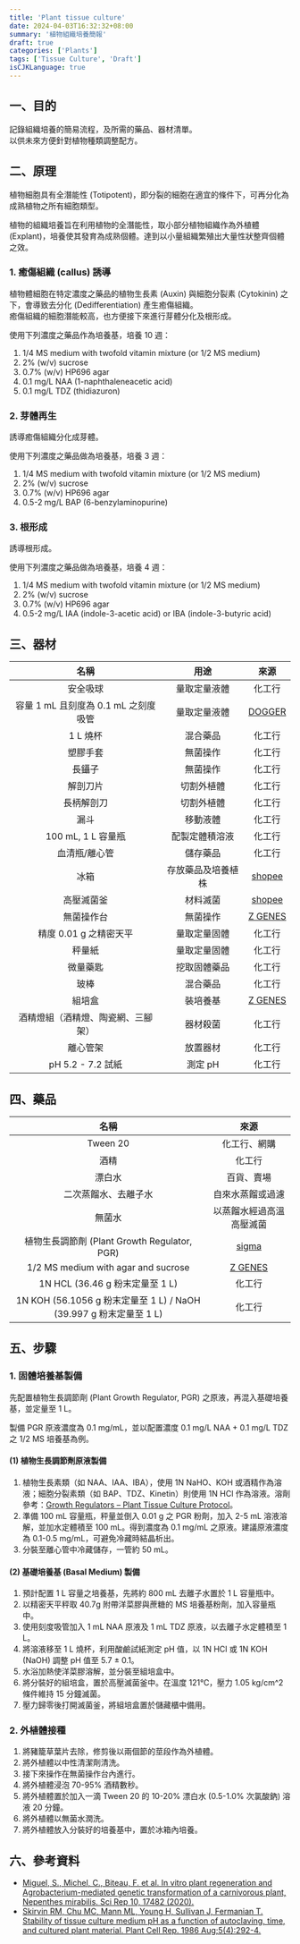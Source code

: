 ```yaml
---
title: 'Plant tissue culture'
date: 2024-04-03T16:32:32+08:00
summary: '植物組織培養簡報'
draft: true
categories: ['Plants']
tags: ['Tissue Culture', 'Draft']
isCJKLanguage: true
---
```


## 一、目的

記錄組織培養的簡易流程，及所需的藥品、器材清單。  
以供未來方便針對植物種類調整配方。  

## 二、原理

植物細胞具有全潛能性 (Totipotent)，即分裂的細胞在適宜的條件下，可再分化為成熟植物之所有細胞類型。  

植物的組織培養旨在利用植物的全潛能性，取小部分植物組織作為外植體 (Explant)，培養使其發育為成熟個體。達到以小量組織繁殖出大量性狀整齊個體之效。  

### 1. 癒傷組織 (callus) 誘導

植物體細胞在特定濃度之藥品的植物生長素 (Auxin) 與細胞分裂素 (Cytokinin) 之下，會導致去分化 (Dedifferentiation) 產生癒傷組織。  
癒傷組織的細胞潛能較高，也方便接下來進行芽體分化及根形成。  

使用下列濃度之藥品作為培養基，培養 10 週：

  1. 1/4 MS medium with twofold vitamin mixture (or 1/2 MS medium)
  2. 2% (w/v) sucrose
  3. 0.7% (w/v) HP696 agar
  4. 0.1 mg/L NAA (1-naphthaleneacetic acid)
  5. 0.1 mg/L TDZ (thidiazuron)

### 2. 芽體再生

誘導癒傷組織分化成芽體。

使用下列濃度之藥品做為培養基，培養 3 週：

  1. 1/4 MS medium with twofold vitamin mixture (or 1/2 MS medium)
  2. 2% (w/v) sucrose
  3. 0.7% (w/v) HP696 agar
  4. 0.5-2 mg/L BAP (6-benzylaminopurine)

### 3. 根形成

誘導根形成。

使用下列濃度之藥品做為培養基，培養 4 週：

  1. 1/4 MS medium with twofold vitamin mixture (or 1/2 MS medium)
  2. 2% (w/v) sucrose
  3. 0.7% (w/v) HP696 agar
  4. 0.5-2 mg/L IAA (indole-3-acetic acid) or IBA (indole-3-butyric acid)

## 三、器材

|名稱|用途|來源|
|:-:|:-:|:-:|
|安全吸球|量取定量液體|化工行|
|容量 1 mL 且刻度為 0.1 mL 之刻度吸管|量取定量液體|[DOGGER](https://dgs.com.tw/product/headCode/BR-27816)|
|1 L 燒杯|混合藥品|化工行|
|塑膠手套|無菌操作|化工行|
|長鑷子|無菌操作|化工行|
|解剖刀片|切割外植體|化工行|
|長柄解剖刀|切割外植體|化工行|
|漏斗|移動液體|化工行|
|100 mL, 1 L 容量瓶|配製定體積溶液|化工行|
|血清瓶/離心管|儲存藥品|化工行|
|冰箱|存放藥品及培養植株|[shopee](https://shopee.tw/product/3149994/21891034317?d_id=7871c&uls_trackid=4vfcfqoj00le&utm_content=cCppQFiTumhUxEN67k3XQnZY4J3)|
|高壓滅菌釜|材料滅菌|[shopee](https://shp.ee/sjlzygh)|
|無菌操作台|無菌操作|[Z GENES](https://www.zgenebiotech.com/product/detail/1523572)|
|精度 0.01 g 之精密天平|量取定量固體|化工行|
|秤量紙|量取定量固體|化工行|
|微量藥匙|挖取固體藥品|化工行|
|玻棒|混合藥品|化工行|
|組培盒|裝培養基|[Z GENES](https://www.zgenebiotech.com/product/detail/1234637)|
|酒精燈組（酒精燈、陶瓷網、三腳架）|器材殺菌|化工行|
|離心管架|放置器材|化工行|
|pH 5.2 - 7.2 試紙|測定 pH|化工行|

## 四、藥品

|名稱|來源|
|:-:|:--:|
|Tween 20|化工行、網購|
|酒精|化工行|
|漂白水|百貨、賣場|
|二次蒸餾水、去離子水|自來水蒸餾或過濾|
|無菌水|以蒸餾水經過高溫高壓滅菌|
|植物生長調節劑 (Plant Growth Regulator, PGR)|[sigma](https://www.sigmaaldrich.com/TW/en/technical-documents/technical-article/cell-culture-and-cell-culture-analysis/plant-tissue-culture/growth-regulators)|
|1/2 MS medium with agar and sucrose|[Z GENES](https://www.zgenebiotech.com/product/detail/1512369)|
|1N HCL (36.46 g 粉末定量至 1 L)|化工行|
|1N KOH (56.1056 g 粉末定量至 1 L) / NaOH (39.997 g 粉末定量至 1 L)|化工行|

## 五、步驟

### 1. 固體培養基製備

先配置植物生長調節劑 (Plant Growth Regulator, PGR) 之原液，再混入基礎培養基，並定量至 1 L。

製備 PGR 原液濃度為 0.1 mg/mL，並以配置濃度 0.1 mg/L NAA + 0.1 mg/L TDZ 之 1/2 MS 培養基為例。

#### (1) 植物生長調節劑原液製備

1. 植物生長素類（如 NAA、IAA、IBA），使用 1N NaHO、KOH 或酒精作為溶液；細胞分裂素類（如 BAP、TDZ、Kinetin）則使用 1N HCl 作為溶液。溶劑參考：[Growth Regulators – Plant Tissue Culture Protocol](https://www.sigmaaldrich.com/TW/en/technical-documents/technical-article/cell-culture-and-cell-culture-analysis/plant-tissue-culture/growth-regulators)。
2. 準備 100 mL 容量瓶，秤量並倒入 0.01 g 之 PGR 粉劑，加入 2-5 mL 溶液溶解，並加水定體積至 100 mL。得到濃度為 0.1 mg/mL 之原液。建議原液濃度為 0.1-0.5 mg/mL，可避免冷藏時結晶析出。
3. 分裝至離心管中冷藏儲存，一管約 50 mL。

#### (2) 基礎培養基 (Basal Medium) 製備

1. 預計配置 1 L 容量之培養基，先將約 800 mL 去離子水置於 1 L 容量瓶中。
2. 以精密天平秤取 40.7g 附帶洋菜膠與蔗糖的 MS 培養基粉劑，加入容量瓶中。
3. 使用刻度吸管加入 1 mL NAA 原液及 1 mL TDZ 原液，以去離子水定體積至 1 L。
4. 將溶液移至 1 L 燒杯，利用酸鹼試紙測定 pH 值，以 1N HCl 或 1N KOH (NaOH) 調整 pH 值至 5.7 ± 0.1。
5. 水浴加熱使洋菜膠溶解，並分裝至組培盒中。
6. 將分裝好的組培盒，置於高壓滅菌釜中。在溫度 121℃，壓力 1.05 kg/cm^2 條件維持 15 分鐘滅菌。
7. 壓力歸零後打開滅菌釜，將組培盒置於儲藏櫃中備用。

### 2. 外植體接種

1. 將豬籠草葉片去除，修剪後以兩個節的莖段作為外植體。
2. 將外植體以中性清潔劑清洗。
3. 接下來操作在無菌操作台內進行。
4. 將外植體浸泡 70-95% 酒精數秒。
5. 將外植體置於加入一滴 Tween 20 的 10-20% 漂白水 (0.5-1.0% 次氯酸鈉) 溶液 20 分鐘。
6. 將外植體以無菌水潤洗。
7. 將外植體放入分裝好的培養基中，置於冰箱內培養。

## 六、參考資料

- [Miguel, S., Michel, C., Biteau, F. et al. In vitro plant regeneration and Agrobacterium-mediated genetic transformation of a carnivorous plant, Nepenthes mirabilis. Sci Rep 10, 17482 (2020).](https://doi.org/10.1038/s41598-020-74108-7)
- [Skirvin RM, Chu MC, Mann ML, Young H, Sullivan J, Fermanian T. Stability of tissue culture medium pH as a function of autoclaving, time, and cultured plant material. Plant Cell Rep. 1986 Aug;5(4):292-4.](https://doi.org/10.1007/BF00269825)